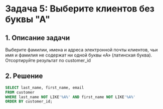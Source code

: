 # Задача 5: Выберите клиентов без буквы "А"

## 1. Описание задачи
Выберите фамилии, имена и адреса электронной почты клиентов, чьи имя и фамилия не содержат ни одной буквы «А» (латинская буква).
Отсортируйте результат по customer_id

## 2. Решение
```sql
SELECT last_name, first_name, email
FROM customer
WHERE last_name NOT LIKE'%A%' AND first_name NOT LIKE'%A%'
ORDER BY customer_id;
